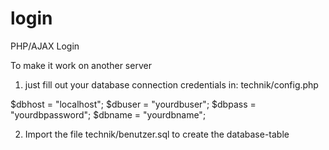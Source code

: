 # login
PHP/AJAX Login

To make it work on another server
1. just fill out your database connection credentials in: technik/config.php

$dbhost = "localhost";
$dbuser = "yourdbuser";
$dbpass = "yourdbpassword";
$dbname = "yourdbname";

2. Import the file technik/benutzer.sql to create the database-table
